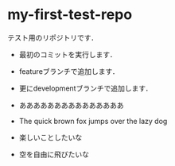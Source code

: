 # my-first-test-repo

テスト用のリポジトリです．

- 最初のコミットを実行します．
- featureブランチで追加します．
- 更にdevelopmentブランチで追加します．

- あああああああああああああああ
- The quick brown fox jumps over the lazy dog
- 楽しいことしたいな
- 空を自由に飛びたいな